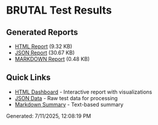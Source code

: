 # BRUTAL Test Results

## Generated Reports

- [HTML Report](report.html) (9.32 KB)
- [JSON Report](report.json) (30.67 KB)
- [MARKDOWN Report](report.md) (0.48 KB)

## Quick Links

- [HTML Dashboard](report.html) - Interactive report with visualizations
- [JSON Data](report.json) - Raw test data for processing
- [Markdown Summary](report.md) - Text-based summary

Generated: 7/11/2025, 12:08:19 PM
